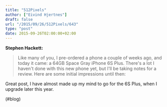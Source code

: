 ```yaml
---
title: "512Pixels"
author: ["Eivind Hjertnes"]
draft: false
url: "/2015/09/26/512Pixels/643"
type: "post"
date: 2015-09-26T02:00:00+02:00
---
```


**Stephen Hackett:**

> Like many of you, I pre-ordered a phone a couple of weeks ago, and
> today it came: a 64GB Space Gray iPhone 6S Plus. There's a lot I
> haven't done with this new phone yet, but I'll be taking notes for a
> review. Here are some initial impressions until then:

Great post, I have almost made up my mind to go for the 6S Plus, when I
upgrade later this year.

(#blog)
